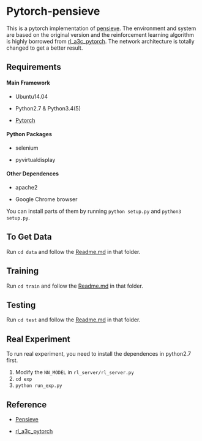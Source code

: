 # Pytorch-pensieve
This is a pytorch implementation of [pensieve](https://github.com/shinshiner/Pytorch-pensieve#reference). The environment and system are based on the original version and the reinforcement learning algorithm is highly borrowed from [rl_a3c_pytorch](https://github.com/shinshiner/Pytorch-pensieve#reference). The network architecture is totally changed to get a better result.

## Requirements
#### Main Framework
* Ubuntu14.04

* Python2.7 & Python3.4(5)

* [Pytorch](http://pytorch.org/)

#### Python Packages
* selenium

* pyvirtualdisplay

#### Other Dependences
* apache2

* Google Chrome browser

You can install parts of them by running `python setup.py` and `python3 setup.py`.

## To Get Data
Run `cd data` and follow the [Readme.md](https://github.com/shinshiner/Pytorch-pensieve/blob/master/data/Readme.md) in that folder.

## Training
Run `cd train` and follow the [Readme.md](https://github.com/shinshiner/Pytorch-pensieve/blob/master/train/Readme.md) in that folder.

## Testing
Run `cd test` and follow the [Readme.md](https://github.com/shinshiner/Pytorch-pensieve/blob/master/test/Readme.md) in that folder.

## Real Experiment
To run real experiment, you need to install the dependences in python2.7 first.

1) Modify the `NN_MODEL` in `rl_server/rl_server.py`
2) `cd exp`
3) `python run_exp.py`

## Reference
* [Pensieve](https://github.com/hongzimao/pensieve)

* [rl_a3c_pytorch](https://github.com/dgriff777/rl_a3c_pytorch)
